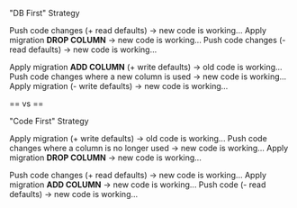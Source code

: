 "DB First" Strategy

Push code changes (+ read defaults)
  -> new code is working...
Apply migration **DROP COLUMN**
  -> new code is working...
Push code changes (- read defaults)
  -> new code is working...

Apply migration **ADD COLUMN** (+ write defaults)
  -> old code is working...
Push code changes where a new column is used
  -> new code is working...
Apply migration (- write defaults)
  -> new code is working...

== vs ==

"Code First" Strategy

Apply migration (+ write defaults)
  -> old code is working...
Push code changes where a column is no longer used
  -> new code is working...
Apply migration **DROP COLUMN**
  -> new code is working...

Push code changes (+ read defaults)
  -> new code is working...
Apply migration **ADD COLUMN**
  -> new code is working...
Push code (- read defaults)
  -> new code is working...
